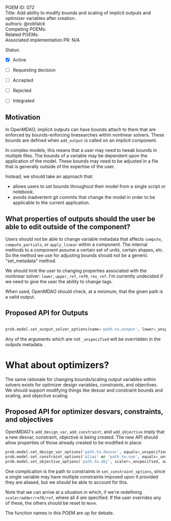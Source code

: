 
POEM ID: 072  
Title: Add ability to modify bounds and scaling of implicit outputs and optimizer variables after creation.  
authors: @robfalck  
Competing POEMs:  
Related POEMs:  
Associated implementation PR: N/A  


Status:

- [x] Active
- [ ] Requesting decision
- [ ] Accepted
- [ ] Rejected
- [ ] Integrated


## Motivation

In OpenMDAO, implicit outputs can have bounds attach to them that are enforced by bounds-enforcing linesearches within nonlinear solvers.
These bounds are defined when `add_output` is called on an implicit component.

In complex models, this means that a user may need to tweak bounds in multiple files.
The bounds of a variable may be dependent upon the application of the model.
These bounds may need to be adjusted in a file that is generally outside of the expertise of the user.

Instead, we should take an approach that:
- allows users to set bounds throughout their model from a single script or notebook.
- avoids inadvertent git commits that change the model in order to be applicable to the current application.

## What properties of outputs should the user be able to edit outside of the component?

Users should _not_ be able to change variable metadata that affects `compute`, `compute_partials`, or `apply_linear` within a component.
The internal methods to a component assume a certain set of units, certain shapes, etc.
So the method we use for adjusting bounds should not be a generic "set_metadata" method.

We should limit the user to changing properties associated with the nonlinear solver: `lower`, `upper`, `ref`, `ref0`, `res_ref`.  I'm currently undecided if we need to give the user the ability to change tags.

When used, OpenMDAO should check, at a minimum, that the given path is a valid output.

## Proposed API for Outputs

```python

prob.model.set_output_solver_options(name='path.to.output', lower=_unspecified, upper=_unspecified, ref=_unspecified, ref0=_unspecified, res_ref=_unspecified)

```

Any of the arguments which are not `_unspecified` will be overridden in the outputs metadata.

# What about optimizers?

The same rationale for changing bounds/scaling output variables within solvers exists for optimizer design variables, constraints, and objectives.
We should support modifying things like desvar and constraint bounds and scaling, and objective scaling.

## Proposed API for optimizer desvars, constraints, and objectives

OpenMDAO's `add_design_var`, `add_constraint`, and `add_objective` imply that a new desvar, constraint, objective is being created.
The new API should allow properties of those already created to be modified in place:

```python
prob.model.set_design_var_options('path.to.desvar', equals=_unspecified, lower=_unspecified, upper=_unspecified, scaler=_unspecified, adder=_unspecified, ref=_unspecified, ref0=_unspecified)
prob.model.set_constraint_options('alias' or 'path.to.con', equals=_unspecified, lower=_unspecified, upper=_unspecified, scaler=_unspecified, adder=_unspecified, ref=_unspecified, ref0=_unspecified)
prob.model.set_objective_options('path.to.obj', scaler=_unspecified, adder=_unspecified, ref=_unspecified, ref0=_unspecified)
```

One complication is the path to constraints in `set_constraint_options`, since a single variable may have multiple constraints imposed upon it provided they are aliased, but we should be able to account for this.

Note that we can arrive at a situation in which, if we're redefining `scaler/adder/ref0/ref`, where all 4 are specified. If the user overrides any of these, the others should be reset to `None`.

The function names in this POEM are up for debate.

